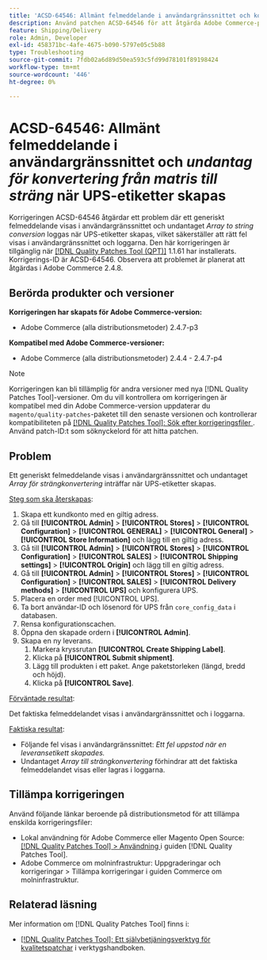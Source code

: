 ```yaml
---
title: 'ACSD-64546: Allmänt felmeddelande i användargränssnittet och konverteringsundantag för matris till strängkonvertering när UPS-etiketter skapas'
description: Använd patchen ACSD-64546 för att åtgärda Adobe Commerce-problemet där ett generiskt felmeddelande visas i användargränssnittet och när undantag för strängkonvertering loggas när UPS-etiketter skapas. Korrigeringen ser till att rätt fel visas i användargränssnittet och loggarna.
feature: Shipping/Delivery
role: Admin, Developer
exl-id: 458371bc-4afe-4675-b090-5797e05c5b88
type: Troubleshooting
source-git-commit: 7fdb02a6d89d50ea593c5fd99d78101f89198424
workflow-type: tm+mt
source-wordcount: '446'
ht-degree: 0%

---
```


# ACSD-64546: Allmänt felmeddelande i användargränssnittet och *undantag för konvertering från matris till sträng* när UPS-etiketter skapas

Korrigeringen ACSD-64546 åtgärdar ett problem där ett generiskt felmeddelande visas i användargränssnittet och undantaget *Array to string conversion* loggas när UPS-etiketter skapas, vilket säkerställer att rätt fel visas i användargränssnittet och loggarna. Den här korrigeringen är tillgänglig när [[!DNL Quality Patches Tool (QPT)]](/help/tools/quality-patches-tool/quality-patches-tool-to-self-serve-quality-patches.md) 1.1.61 har installerats. Korrigerings-ID är ACSD-64546. Observera att problemet är planerat att åtgärdas i Adobe Commerce 2.4.8.

## Berörda produkter och versioner

**Korrigeringen har skapats för Adobe Commerce-version:**
* Adobe Commerce (alla distributionsmetoder) 2.4.7-p3

**Kompatibel med Adobe Commerce-versioner:**
* Adobe Commerce (alla distributionsmetoder) 2.4.4 - 2.4.7-p4

>[!NOTE]
>
>Korrigeringen kan bli tillämplig för andra versioner med nya [!DNL Quality Patches Tool]-versioner. Om du vill kontrollera om korrigeringen är kompatibel med din Adobe Commerce-version uppdaterar du `magento/quality-patches`-paketet till den senaste versionen och kontrollerar kompatibiliteten på [[!DNL Quality Patches Tool]: Sök efter korrigeringsfiler ](https://experienceleague.adobe.com/tools/commerce-quality-patches/index.html?lang=sv-SE). Använd patch-ID:t som söknyckelord för att hitta patchen.

## Problem

Ett generiskt felmeddelande visas i användargränssnittet och undantaget *Array för strängkonvertering* inträffar när UPS-etiketter skapas.

<u>Steg som ska återskapas</u>:

1. Skapa ett kundkonto med en giltig adress.
1. Gå till **[!UICONTROL Admin]** > **[!UICONTROL Stores]** > **[!UICONTROL Configuration]** > **[!UICONTROL GENERAL]** > **[!UICONTROL General]** > **[!UICONTROL Store Information]** och lägg till en giltig adress.
1. Gå till **[!UICONTROL Admin]** > **[!UICONTROL Stores]** > **[!UICONTROL Configuration]** > **[!UICONTROL SALES]** > **[!UICONTROL Shipping settings]** > **[!UICONTROL Origin]** och lägg till en giltig adress.
1. Gå till **[!UICONTROL Admin]** > **[!UICONTROL Stores]** > **[!UICONTROL Configuration]** > **[!UICONTROL SALES]** > **[!UICONTROL Delivery methods]** > **[!UICONTROL UPS]** och konfigurera UPS.
1. Placera en order med [!UICONTROL UPS].
1. Ta bort användar-ID och lösenord för UPS från `core_config_data` i databasen.
1. Rensa konfigurationscachen.
1. Öppna den skapade ordern i **[!UICONTROL Admin]**.
1. Skapa en ny leverans.
   1. Markera kryssrutan **[!UICONTROL Create Shipping Label]**.
   1. Klicka på **[!UICONTROL Submit shipment]**.
   1. Lägg till produkten i ett paket. Ange paketstorleken (längd, bredd och höjd).
   1. Klicka på **[!UICONTROL Save]**.

<u>Förväntade resultat</u>:

Det faktiska felmeddelandet visas i användargränssnittet och i loggarna.

<u>Faktiska resultat</u>:

* Följande fel visas i användargränssnittet:
  *Ett fel uppstod när en leveransetikett skapades.*
* Undantaget *Array till strängkonvertering* förhindrar att det faktiska felmeddelandet visas eller lagras i loggarna.

## Tillämpa korrigeringen

Använd följande länkar beroende på distributionsmetod för att tillämpa enskilda korrigeringsfiler:
* Lokal användning för Adobe Commerce eller Magento Open Source: [[!DNL Quality Patches Tool] > Användning ](/help/tools/quality-patches-tool/usage.md) i guiden [!DNL Quality Patches Tool].
* Adobe Commerce om molninfrastruktur: Uppgraderingar och korrigeringar > Tillämpa korrigeringar i guiden Commerce om molninfrastruktur.

## Relaterad läsning

Mer information om [!DNL Quality Patches Tool] finns i:
* [[!DNL Quality Patches Tool]: Ett självbetjäningsverktyg för kvalitetspatchar](/help/tools/quality-patches-tool/quality-patches-tool-to-self-serve-quality-patches.md) i verktygshandboken.
